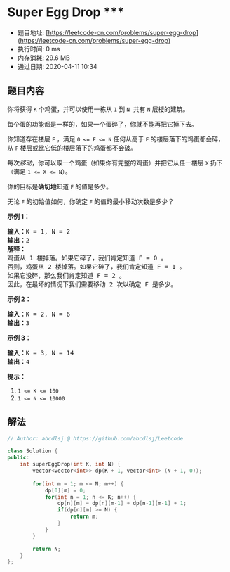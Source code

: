 # Super Egg Drop ***
- 题目地址: [https://leetcode-cn.com/problems/super-egg-drop](https://leetcode-cn.com/problems/super-egg-drop)
- 执行时间: 0 ms
- 内存消耗: 29.6 MB
- 通过日期: 2020-04-11 10:34

## 题目内容
<p>你将获得 <code>K</code> 个鸡蛋，并可以使用一栋从 <code>1</code> 到 <code>N</code>  共有 <code>N</code> 层楼的建筑。</p>

<p>每个蛋的功能都是一样的，如果一个蛋碎了，你就不能再把它掉下去。</p>

<p>你知道存在楼层 <code>F</code> ，满足 <code>0 <= F <= N</code> 任何从高于 <code>F</code> 的楼层落下的鸡蛋都会碎，从 <code>F</code> 楼层或比它低的楼层落下的鸡蛋都不会破。</p>

<p>每次<em>移动</em>，你可以取一个鸡蛋（如果你有完整的鸡蛋）并把它从任一楼层 <code>X</code> 扔下（满足 <code>1 <= X <= N</code>）。</p>

<p>你的目标是<strong>确切地</strong>知道 <code>F</code> 的值是多少。</p>

<p>无论 <code>F</code> 的初始值如何，你确定 <code>F</code> 的值的最小移动次数是多少？</p>



<ol>
</ol>

<p><strong>示例 1：</strong></p>

<pre><strong>输入：</strong>K = 1, N = 2
<strong>输出：</strong>2
<strong>解释：</strong>
鸡蛋从 1 楼掉落。如果它碎了，我们肯定知道 F = 0 。
否则，鸡蛋从 2 楼掉落。如果它碎了，我们肯定知道 F = 1 。
如果它没碎，那么我们肯定知道 F = 2 。
因此，在最坏的情况下我们需要移动 2 次以确定 F 是多少。
</pre>

<p><strong>示例 2：</strong></p>

<pre><strong>输入：</strong>K = 2, N = 6
<strong>输出：</strong>3
</pre>

<p><strong>示例 3：</strong></p>

<pre><strong>输入：</strong>K = 3, N = 14
<strong>输出：</strong>4
</pre>



<p><strong>提示：</strong></p>

<ol>
	<li><code>1 <= K <= 100</code></li>
	<li><code>1 <= N <= 10000</code></li>
</ol>


## 解法
```cpp
// Author: abcdlsj @ https://github.com/abcdlsj/Leetcode

class Solution {
public:
    int superEggDrop(int K, int N) {
        vector<vector<int>> dp(K + 1, vector<int> (N + 1, 0));
        
        for(int m = 1; m <= N; m++) {
            dp[0][m] = 0;
            for(int n = 1; n <= K; n++) {
                dp[n][m] = dp[n][m-1] + dp[n-1][m-1] + 1;
                if(dp[n][m] >= N) {
                    return m;
                }
            }
        }

        return N;
    }
};

```